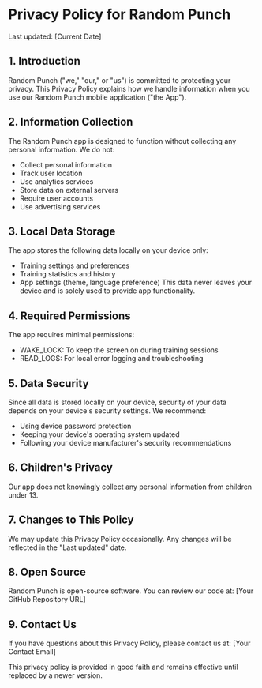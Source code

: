 # Privacy Policy for Random Punch

Last updated: [Current Date]

## 1. Introduction
Random Punch ("we," "our," or "us") is committed to protecting your privacy. This Privacy Policy explains how we handle information when you use our Random Punch mobile application ("the App").

## 2. Information Collection
The Random Punch app is designed to function without collecting any personal information. We do not:
- Collect personal information
- Track user location
- Use analytics services
- Store data on external servers
- Require user accounts
- Use advertising services

## 3. Local Data Storage
The app stores the following data locally on your device only:
- Training settings and preferences
- Training statistics and history
- App settings (theme, language preference)
This data never leaves your device and is solely used to provide app functionality.

## 4. Required Permissions
The app requires minimal permissions:
- WAKE_LOCK: To keep the screen on during training sessions
- READ_LOGS: For local error logging and troubleshooting

## 5. Data Security
Since all data is stored locally on your device, security of your data depends on your device's security settings. We recommend:
- Using device password protection
- Keeping your device's operating system updated
- Following your device manufacturer's security recommendations

## 6. Children's Privacy
Our app does not knowingly collect any personal information from children under 13.

## 7. Changes to This Policy
We may update this Privacy Policy occasionally. Any changes will be reflected in the "Last updated" date.

## 8. Open Source
Random Punch is open-source software. You can review our code at:
[Your GitHub Repository URL]

## 9. Contact Us
If you have questions about this Privacy Policy, please contact us at:
[Your Contact Email]

This privacy policy is provided in good faith and remains effective until replaced by a newer version. 